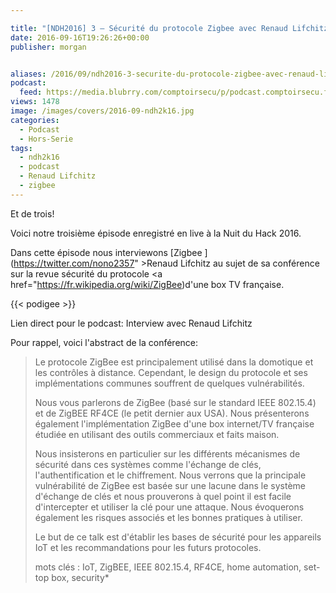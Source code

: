 ```yaml
---

title: "[NDH2016] 3 – Sécurité du protocole Zigbee avec Renaud Lifchitz"
date: 2016-09-16T19:26:26+00:00
publisher: morgan


aliases: /2016/09/ndh2016-3-securite-du-protocole-zigbee-avec-renaud-lifchitz/
podcast:
  feed: https://media.blubrry.com/comptoirsecu/p/podcast.comptoirsecu.fr/CSEC.HS25.2016-07-02.NDH2k16_Renaud_Lifchitz.mp3
views: 1478
image: /images/covers/2016-09-ndh2k16.jpg
categories:
  - Podcast
  - Hors-Serie
tags:
  - ndh2k16
  - podcast
  - Renaud Lifchitz
  - zigbee
---
```

Et de trois!

Voici notre troisième épisode enregistré en live à la Nuit du Hack 2016.

Dans cette épisode nous interviewons [Zigbee ](https://twitter.com/nono2357" >Renaud Lifchitz</a> au sujet de sa conférence sur la revue sécurité du protocole <a href="https://fr.wikipedia.org/wiki/ZigBee)d'une box TV française.




{{< podigee >}}





Lien direct pour le podcast: Interview avec Renaud Lifchitz

Pour rappel, voici l'abstract de la conférence:

> Le protocole ZigBee est principalement utilisé dans la domotique et les contrôles à distance. Cependant, le design du protocole et ses implémentations communes souffrent de quelques vulnérabilités.
>
> Nous vous parlerons de ZigBee (basé sur le standard IEEE 802.15.4) et de ZigBEE RF4CE (le petit dernier aux USA). Nous présenterons également l'implémentation ZigBee d'une box internet/TV française étudiée en utilisant des outils commerciaux et faits maison.
>
> Nous insisterons en particulier sur les différents mécanismes de sécurité dans ces systèmes comme l'échange de clés, l'authentification et le chiffrement. Nous verrons que la principale vulnérabilité de ZigBee est basée sur une lacune dans le système d'échange de clés et nous prouverons à quel point il est facile d'intercepter et utiliser la clé pour une attaque. Nous évoquerons également les risques associés et les bonnes pratiques à utiliser.
>
> Le but de ce talk est d'établir les bases de sécurité pour les appareils IoT et les recommandations pour les futurs protocoles.
>
> mots clés : IoT, ZigBEE, IEEE 802.15.4, RF4CE, home automation, set-top box, security*
